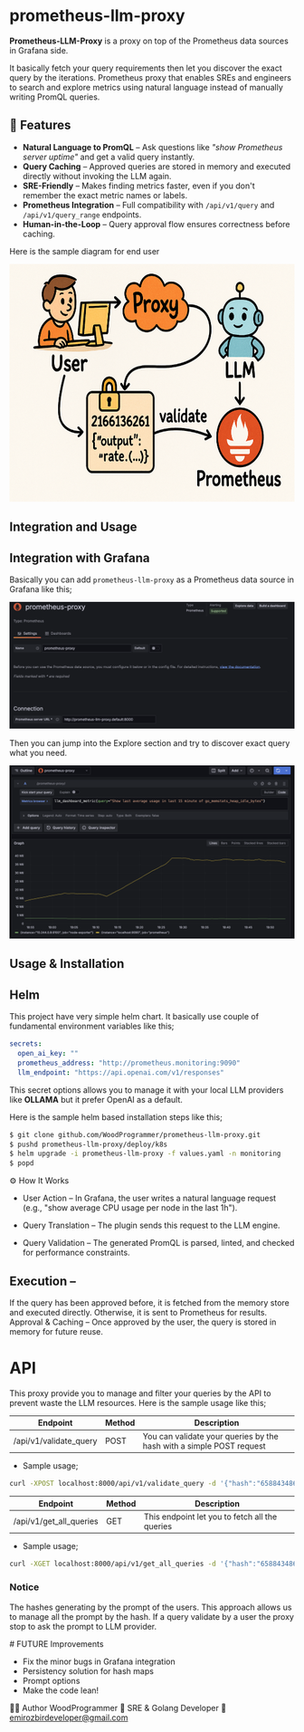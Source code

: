 # prometheus-llm-proxy
**Prometheus-LLM-Proxy** is a proxy on top of the Prometheus data sources in Grafana side.

It basically fetch your query requirements then let you discover the exact query by the iterations.
Prometheus proxy that enables SREs and engineers to search and explore metrics using natural language instead of manually writing PromQL queries.

## 🚀 Features
- **Natural Language to PromQL** – Ask questions like _"show Prometheus server uptime"_ and get a valid query instantly.
- **Query Caching** – Approved queries are stored in memory and executed directly without invoking the LLM again.
- **SRE-Friendly** – Makes finding metrics faster, even if you don't remember the exact metric names or labels.
- **Prometheus Integration** – Full compatibility with `/api/v1/query` and `/api/v1/query_range` endpoints.
- **Human-in-the-Loop** – Query approval flow ensures correctness before caching.

Here is the sample diagram for end user

<img width="700px" height="420px" src="./media/diagram.png"></img>

## Integration and Usage 

## Integration with Grafana

Basically you can add `prometheus-llm-proxy` as a Prometheus data source in Grafana like this;

<img src="./media/grafana.png"></img>

Then you can jump into the Explore section and try to discover exact query what you need.

<img src="./media/explore.png"></img>

## Usage & Installation

## Helm

This project have very simple helm chart. It basically use couple of fundamental environment variables like this;

```yaml
secrets:
  open_ai_key: ""
  prometheus_address: "http://prometheus.monitoring:9090"
  llm_endpoint: "https://api.openai.com/v1/responses"
```

This secret options allows you to manage it with your local LLM providers like **OLLAMA** but it prefer OpenAI as a default.

Here is the sample helm based installation steps like this;

```sh
$ git clone github.com/WoodProgrammer/prometheus-llm-proxy.git
$ pushd prometheus-llm-proxy/deploy/k8s
$ helm upgrade -i prometheus-llm-proxy -f values.yaml -n monitoring
$ popd
```

⚙️ How It Works

* User Action – In Grafana, the user writes a natural language request (e.g., "show average CPU usage per node in the last 1h").

* Query Translation – The plugin sends this request to the LLM engine.

* Query Validation – The generated PromQL is parsed, linted, and checked for performance constraints.

## Execution –

If the query has been approved before, it is fetched from the memory store and executed directly.
Otherwise, it is sent to Prometheus for results.
Approval & Caching – Once approved by the user, the query is stored in memory for future reuse.


# API

This proxy provide you to manage and filter your queries by the API to prevent waste the LLM resources. Here is the sample usage like this;

| Endpoint    | Method       | Description   |
| -------- | -------       | ------- |
| /api/v1/validate_query  | POST          |    You can validate your queries by the hash with a simple POST request     |

* Sample usage;
```sh
curl -XPOST localhost:8000/api/v1/validate_query -d '{"hash":"658843486", "status": true}'
```


| Endpoint    | Method       | Description   |
| -------- | -------       | ------- |
| /api/v1/get_all_queries  | GET          |    This endpoint let you to fetch all the queries     |

* Sample usage;
```sh
curl -XGET localhost:8000/api/v1/get_all_queries -d '{"hash":"658843486", "status": true}'
```

### Notice 
The hashes generating by the prompt of the users. This approach allows us to manage all the prompt by the hash. If a query validate by a user the proxy stop to ask the prompt to LLM provider.

# FUTURE Improvements

* Fix the minor bugs in Grafana integration
* Persistency solution for hash maps
* Prompt options
* Make the code lean!


👨‍💻 Author
WoodProgrammer
💼 SRE & Golang Developer
📧 emirozbirdeveloper@gmail.com